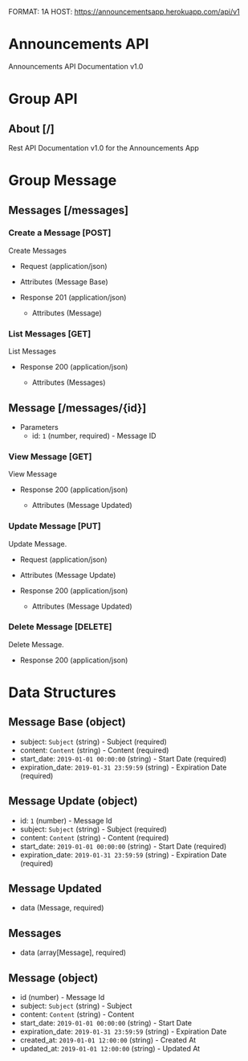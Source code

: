 FORMAT: 1A
HOST: https://announcementsapp.herokuapp.com/api/v1

# Announcements API

Announcements API Documentation v1.0

# Group API

## About [/]

Rest API Documentation v1.0 for the Announcements App

# Group Message

## Messages [/messages]

### Create a Message [POST]
Create Messages

+ Request (application/json)

+ Attributes (Message Base)

+ Response 201 (application/json)
    + Attributes (Message)

### List Messages [GET]
List Messages

+ Response 200 (application/json)

    + Attributes (Messages)

## Message [/messages/{id}]

+ Parameters
    + id: `1` (number, required) - Message ID

### View Message [GET]
View Message

+ Response 200 (application/json)

    + Attributes (Message Updated)

### Update Message [PUT]
Update Message.

+ Request (application/json)

+ Attributes (Message Update)

+ Response 200 (application/json)

    + Attributes (Message Updated)

### Delete Message [DELETE]
Delete Message.

+ Response 200 (application/json)

# Data Structures

## Message Base (object)
+ subject: `Subject` (string) - Subject (required)
+ content: `Content` (string) - Content (required)
+ start_date: `2019-01-01 00:00:00` (string) - Start Date (required)
+ expiration_date: `2019-01-31 23:59:59` (string) - Expiration Date (required)

## Message Update (object)
+ id: `1` (number) - Message Id
+ subject: `Subject` (string) - Subject (required)
+ content: `Content` (string) - Content (required)
+ start_date: `2019-01-01 00:00:00` (string) - Start Date (required)
+ expiration_date: `2019-01-31 23:59:59` (string) - Expiration Date (required)

## Message Updated
+ data (Message, required)

## Messages
+ data (array[Message], required)

## Message (object)
+ id (number) - Message Id
+ subject: `Subject` (string) - Subject
+ content: `Content` (string) - Content
+ start_date: `2019-01-01 00:00:00`  (string) - Start Date
+ expiration_date: `2019-01-31 23:59:59` (string) - Expiration Date
+ created_at: `2019-01-01 12:00:00` (string) - Created At
+ updated_at: `2019-01-01 12:00:00` (string) - Updated At